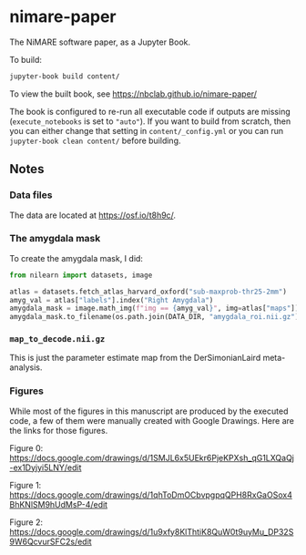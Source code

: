 # nimare-paper
The NiMARE software paper, as a Jupyter Book.

To build:

```bash
jupyter-book build content/
```

To view the built book, see https://nbclab.github.io/nimare-paper/

The book is configured to re-run all executable code if outputs are missing (`execute_notebooks` is set to `"auto"`).
If you want to build from scratch, then you can either change that setting in `content/_config.yml` or you can run `jupyter-book clean content/` before building.

## Notes

### Data files

The data are located at https://osf.io/t8h9c/.

### The amygdala mask

To create the amygdala mask, I did:

```python
from nilearn import datasets, image

atlas = datasets.fetch_atlas_harvard_oxford("sub-maxprob-thr25-2mm")
amyg_val = atlas["labels"].index("Right Amygdala")
amygdala_mask = image.math_img(f"img == {amyg_val}", img=atlas["maps"])
amygdala_mask.to_filename(os.path.join(DATA_DIR, "amygdala_roi.nii.gz"))
```

### `map_to_decode.nii.gz`

This is just the parameter estimate map from the DerSimonianLaird meta-analysis.

### Figures

While most of the figures in this manuscript are produced by the executed code, a few of them were manually created with Google Drawings.
Here are the links for those figures.

Figure 0: https://docs.google.com/drawings/d/1SMJL6x5UEkr6PjeKPXsh_qG1LXQaQj-ex1Dyjyi5LNY/edit

Figure 1: https://docs.google.com/drawings/d/1qhToDmOCbvpgpqQPH8RxGaOSox4BhKNlSM9hUdMsP-4/edit

Figure 2: https://docs.google.com/drawings/d/1u9xfy8KlThtiK8QuW0t9uyMu_DP32S9W6QcvurSFC2s/edit
